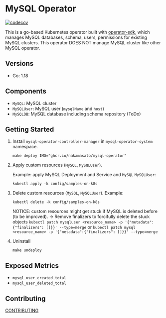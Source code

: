 # MySQL Operator

[![codecov](https://codecov.io/gh/nakamasato/mysql-operator/branch/master/graph/badge.svg?token=AWM1SBTI19)](https://codecov.io/gh/nakamasato/mysql-operator)

This is a go-based Kubernetes operator built with [operator-sdk](https://sdk.operatorframework.io/docs/building-operators/golang/), which manages MySQL databases, schema, users, permissions for existing MySQL clusters. This operator DOES NOT manage MySQL cluster like other MySQL operator.

## Versions

- Go: 1.18
## Components

- `MySQL`: MySQL cluster
- `MySQLUser`: MySQL user (`mysqlName` and `host`)
- `MySQLDB`: MySQL database including schema repository (ToDo)

## Getting Started

1. Install `mysql-operator-controller-manager` in `mysql-operator-system` namespace.

    ```
    make deploy IMG="ghcr.io/nakamasato/mysql-operator"
    ```
1. Apply custom resources (`MySQL`, `MySQLUser`).

    Example: apply MySQL Deployment and Service and `MySQL` `MySQLUser`:
    ```
    kubectl apply -k config/samples-on-k8s
    ```

1. Delete custom resources (`MySQL`, `MySQLUser`).
    Example:
    ```
    kubectl delete -k config/samples-on-k8s
    ```

    NOTICE: custom resources might get stuck if MySQL is deleted before (to be improved). → Remove finalizers to forcifully delete the stuck objects
    `kubectl patch mysqluser <resource_name> -p '{"metadata":{"finalizers": []}}' --type=merge` or `kubectl patch mysql <resource_name> -p '{"metadata":{"finalizers": []}}' --type=merge`

1. Uninstall
    ```
    make undeploy
    ```

## Exposed Metrics

- `mysql_user_created_total`
- `mysql_user_deleted_total`
## Contributing

[CONTRIBUTING](CONTRIBUTING.md)
